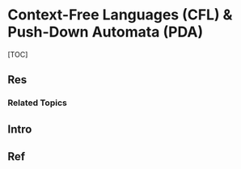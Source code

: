 # Context-Free Languages (CFL) & Push-Down Automata (PDA)

[TOC]



## Res
### Related Topics



## Intro



## Ref
